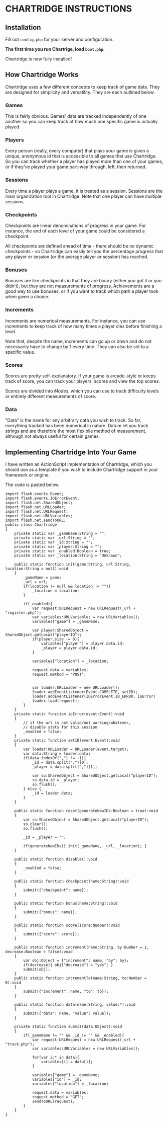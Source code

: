 # CHARTRIDGE INSTRUCTIONS

## Installation
Fill out `config.php` for your server and configuration.

**The first time you run Chartrige, load `boot.php`.**

Chartridge is now fully installed!


## How Chartridge Works
Chartridge uses a few different concepts to keep track of game data. They are designed for simplicity and versatility. They are each outlined below.

### Games
This is fairly obvious. Games' data are tracked independently of one another so you can keep track of how much one specific game is actually played.

### Players
Every person (really, every computer) that plays your game is given a unique, anonymous id that is accessible to all games that use Chartridge. So you can track whether a player has played more than one of your games, or if they've played your game part-way through, left, then returned.

### Sessions
Every time a player plays a game, it is treated as a session. Sessions are the main organization tool in Chartridge. Note that one player can have multiple sessions.

### Checkpoints
Checkpoints are linear denominations of progress in your game. For instance, the end of each level of your game could be considered a checkpoint.

All checkpoints are defined ahead of time - there should be no dynamic checkpoints - so Chartridge can easily tell you the percentage progress that any player or session (or the average player or session) has reached.

### Bonuses
Bonuses are like checkpoints in that they are binary (either you got it or you didn't), but they are not measurements of progress. Achievements are a good way to use bonuses, or if you want to track which path a player took when given a choice.

### Increments
Increments are numerical measurements. For instance, you can use increments to keep track of how many times a player dies before finishing a level.

Note that, despite the name, increments can go up or down and do not necessarily have to change by 1 every time. They can also be set to a specific value.

### Scores
Scores are pretty self-explanatory. If your game is arcade-style or keeps track of score, you can track your players' scores and view the top scores.

Scores are divided into *Modes*, which you can use to track difficulty levels or entirely different measurements of score.

### Data
"Data" is the name for any arbitrary data you wish to track. So far, everything tracked has been numerical in nature. Datum let you track strings and are therefore the most flexibile method of measurement, although not always useful for certain games.


## Implementing Chartridge Into Your Game
I have written an ActionScript implementation of Chartridge, which you should use as a template if you wish to include Chartridge support in your framework or engine.

The code is pasted below.

	import flash.events.Event;
	import flash.events.IOErrorEvent;
	import flash.net.SharedObject;
	import flash.net.URLLoader;
	import flash.net.URLRequest;
	import flash.net.URLVariables;
	import flash.net.sendToURL;
	public class Chartridge
	{
		private static var _gameName:String = "";
		private static var _url:String = "";
		private static var _id:String = "";
		private static var _player:String = "";
		private static var _enabled:Boolean = true;
		private static var _location:String = "Unknown";

		public static function init(game:String, url:String, location:String = null):void
		{
			_gameName = game;
			_url = url;
			if(location != null && location != ""){
				_location = location;
			}

			if(_enabled){
				var request:URLRequest = new URLRequest(_url + "register.php");
				var variables:URLVariables = new URLVariables();
				variables["game"] = _gameName;

				var player:SharedObject = SharedObject.getLocal("playerID");
				if(player.size != 0){
					variables["player"] = player.data.id;
					_player = player.data.id;
				}

				variables["location"] = _location;

				request.data = variables;
				request.method = "POST";


				var loader:URLLoader = new URLLoader();
				loader.addEventListener(Event.COMPLETE, setID);
				loader.addEventListener(IOErrorEvent.IO_ERROR, ioError)
				loader.load(request);
			}
		}
		private static function ioError(event:Event):void
		{
			// if the url is not valid/not working/whatever,
			// disable stats for this session
			_enabled = false;
		}
		private static function setID(event:Event):void
		{
			var loader:URLLoader = URLLoader(event.target);
			var data:String = loader.data;
			if(data.indexOf(",") != -1){
				_id = data.split(",")[0];
				_player = data.split(",")[1];

				var so:SharedObject = SharedObject.getLocal("playerID");
				so.data.id = _player;
				so.flush();
			} else {
				_id = loader.data;
			}
		}

		public static function reset(generateNewIDs:Boolean = true):void
		{
			var so:SharedObject = SharedObject.getLocal("playerID");
			so.clear();
			so.flush();

			_id = _player = "";

			if(generateNewIDs){ init(_gameName, _url, _location); }
		}

		public static function disable():void
		{
			_enabled = false;
		}

		public static function checkpoint(name:String):void
		{
			submit({"checkpoint": name});
		}

		public static function bonus(name:String):void
		{
			submit({"bonus": name});
		}

		public static function score(score:Number):void
		{
			submit({"score": score});
		}

		public static function increment(name:String, by:Number = 1, decrease:Boolean = false):void
		{
			var obj:Object = {"increment": name, "by": by};
			if(decrease){ obj["decrease"] = "yes"; }
			submit(obj);
		}
		public static function incrementTo(name:String, to:Number = 0):void
		{
			submit({"increment": name, "to": to});
		}

		public static function data(name:String, value:*):void
		{
			submit({"data": name, "value": value});
		}

		private static function submit(data:Object):void
		{
			if(_gameName != "" && _id != "" && _enabled){
				var request:URLRequest = new URLRequest(_url + "track.php");
				var variables:URLVariables = new URLVariables();

				for(var i:* in data){
					variables[i] = data[i];
				}

				variables["game"] = _gameName;
				variables["id"] = _id;
				variables["location"] = _location;

				request.data = variables;
				request.method = "GET";
				sendToURL(request);
			}
		}
	}
